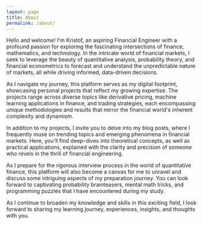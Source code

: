 ```yaml
---
layout: page
title: About
permalink: /about/
---
```


Hello and welcome! I'm Kristof, an aspiring Financial Engineer with a profound passion for exploring the fascinating intersections of finance, mathematics, and technology. In the intricate world of financial markets, I seek to leverage the beauty of quantitative analysis, probability theory, and financial econometrics to forecast and understand the unpredictable nature of markets, all while driving informed, data-driven decisions.

As I navigate my journey, this platform serves as my digital footprint, showcasing personal projects that reflect my growing expertise. The projects range across diverse topics like derivative pricing, machine learning applications in finance, and trading strategies, each encompassing unique methodologies and results that mirror the financial world's inherent complexity and dynamism.

In addition to my projects, I invite you to delve into my blog posts, where I frequently muse on trending topics and emerging phenomena in financial markets. Here, you'll find deep-dives into theoretical concepts, as well as practical applications, explained with the clarity and precision of someone who revels in the thrill of financial engineering.

As I prepare for the rigorous interview process in the world of quantitative finance, this platform will also become a canvas for me to unravel and discuss some intriguing aspects of my preparation journey. You can look forward to captivating probability brainteasers, mental math tricks, and programming puzzles that I have encountered during my study.

As I continue to broaden my knowledge and skills in this exciting field, I look forward to sharing my learning journey, experiences, insights, and thoughts with you.